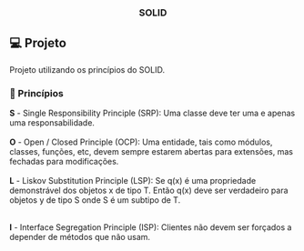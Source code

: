 <h3 align="center"> SOLID </h3>

## :computer: Projeto

Projeto utilizando os princípios do SOLID.

### :rocket: Princípios

<b>S</b> - Single Responsibility Principle (SRP): Uma classe deve ter uma e apenas uma responsabilidade. <br><br>
<b>O</b> - Open / Closed Principle (OCP): Uma entidade, tais como módulos, classes, funções, etc, devem sempre estarem abertas para extensões, mas fechadas para modificações. <br><br>
<b>L</b> - Liskov Substitution Principle (LSP): Se q(x) é uma propriedade demonstrável dos objetos x de tipo T. Então q(x) deve ser verdadeiro para objetos y de tipo S onde S é um subtipo de T. <br><br>

<b>I</b> - Interface Segregation Principle (ISP): Clientes não devem ser forçados a depender de métodos que não usam. <br><br>
